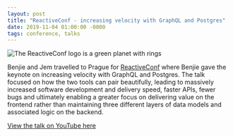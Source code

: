 ```yaml
---
layout: post
title: "ReactiveConf - increasing velocity with GraphQL and Postgres"
date: 2019-11-04 01:00:00 -0000
tags: conference, talks
---
```


![The ReactiveConf logo is a green planet with rings](reactiveconf.svg)

Benjie and Jem travelled to Prague for
[ReactiveConf](https://reactiveconf.com/) where Benjie gave the keynote on
increasing velocity with GraphQL and Postgres. The talk focused on how the two
tools can pair beautifully, leading to massively increased software development
and delivery speed, faster APIs, fewer bugs and ultimately enabling a greater
focus on delivering value on the frontend rather than maintaining three
different layers of data models and associated logic on the backend.

[View the talk on YouTube here](https://www.youtube.com/watch?v=BNLcHlMn5X4)
